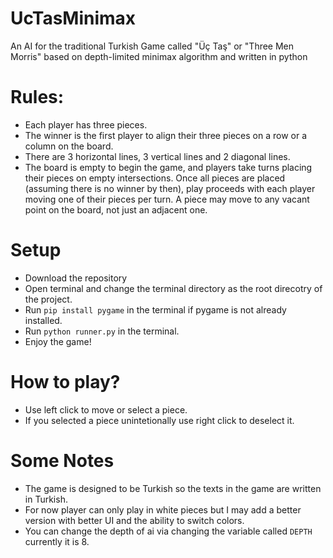 # UcTasMinimax
An AI for the traditional Turkish Game called "Üç Taş" or "Three Men Morris" based on depth-limited minimax algorithm  and written in python
# Rules:
- Each player has three pieces.
- The winner is the first player to align their three pieces on a row or a column on the board. 
- There are 3 horizontal lines, 3 vertical lines and 2 diagonal lines.
- The board is empty to begin the game, and players take turns placing their pieces on empty intersections. Once all pieces are placed (assuming there is no winner by then), play proceeds with each player moving one of their pieces per turn. A piece may move to any vacant point on the board, not just an adjacent one.

# Setup
- Download the repository  
- Open terminal and change the terminal directory as the root direcotry of the project.
- Run `pip install pygame` in the terminal if  pygame is not already installed.
- Run  `python runner.py` in the terminal.
- Enjoy the game!

# How to play?

- Use left click to move or select a piece.
- If you selected a piece unintetionally use right click to deselect it.


# Some Notes
- The game is designed to be Turkish so the texts in the game are written in Turkish.
- For now player can only play in white pieces but I may add a better version with better UI and the ability to switch colors.
- You can change the depth of ai via changing the variable called `DEPTH` currently it is 8.
